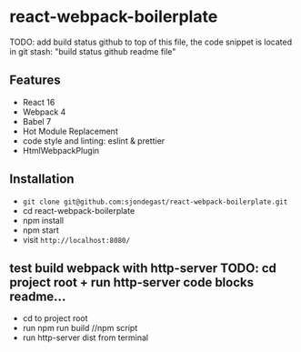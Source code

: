 # react-webpack-boilerplate

TODO: add build status github to top of this file, the code snippet is located in git stash: "build status github readme file"

## Features

- React 16
- Webpack 4
- Babel 7
- Hot Module Replacement
- code style and linting: eslint & prettier
- HtmlWebpackPlugin

## Installation

- `git clone git@github.com:sjondegast/react-webpack-boilerplate.git`
- cd react-webpack-boilerplate
- npm install
- npm start
- visit `http://localhost:8080/`

## test build webpack with http-server TODO: cd project root + run http-server code blocks readme...

- cd to project root
- run npm run build //npm script
- run http-server dist from terminal
